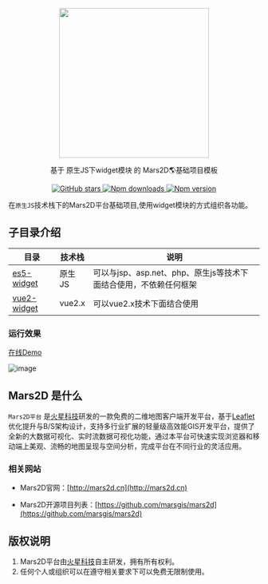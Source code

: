 <p align="center">
<img src="https://cdn.jsdelivr.net/gh/muyao1987/cdn/mars2d.cn/logo.png" width="300px" />
</p>

<p align="center">基于 原生JS下widget模块 的 Mars2D🌎基础项目模板</p>

<p align="center">
<a target="_black" href="https://github.com/marsgis/mars2d">
<img alt="GitHub stars" src="https://img.shields.io/github/stars/marsgis/mars2d?style=flat&logo=github">
</a>
<a target="_black" href="https://www.npmjs.com/package/mars2d">
<img alt="Npm downloads" src="https://img.shields.io/npm/dt/mars2d?style=flat&logo=npm">
</a>
<a target="_black" href="https://www.npmjs.com/package/mars2d">
<img alt="Npm version" src="https://img.shields.io/npm/v/mars2d.svg?style=flat&logo=npm&label=version"/>
</a>
</p>


  在`原生JS`技术栈下的Mars2D平台基础项目,使用widget模块的方式组织各功能。
 
  
## 子目录介绍
  
| 目录  | 技术栈  |   说明  | 
|  ----  |---- | ----  |
|[es5-widget](./es5-widget/README.md)	| 原生JS | 可以与jsp、asp.net、php、原生js等技术下面结合使用，不依赖任何框架| 
|[vue2-widget](./vue2-widget/README.md)	| vue2.x | 可以vue2.x技术下面结合使用| 




### 运行效果 
 [在线Demo](http://mars2d.cn/project/jcxm/)  

 ![image](https://cdn.jsdelivr.net/gh/muyao1987/cdn/mars2d.cn/xm/jcxm/1.jpg)
 





## Mars2D 是什么 
  `Mars2D平台` 是[火星科技](http://marsgis.cn/)研发的一款免费的二维地图客户端开发平台，基于[Leaflet](http://leafletjs.com/)优化提升与B/S架构设计，支持多行业扩展的轻量级高效能GIS开发平台，提供了全新的大数据可视化、实时流数据可视化功能，通过本平台可快速实现浏览器和移动端上美观、流畅的地图呈现与空间分析，完成平台在不同行业的灵活应用。


### 相关网站 
- Mars2D官网：[http://mars2d.cn](http://mars2d.cn)  

- Mars2D开源项目列表：[https://github.com/marsgis/mars2d](https://github.com/marsgis/mars2d)


## 版权说明
1. Mars2D平台由[火星科技](http://marsgis.cn/)自主研发，拥有所有权利。
2. 任何个人或组织可以在遵守相关要求下可以免费无限制使用。
